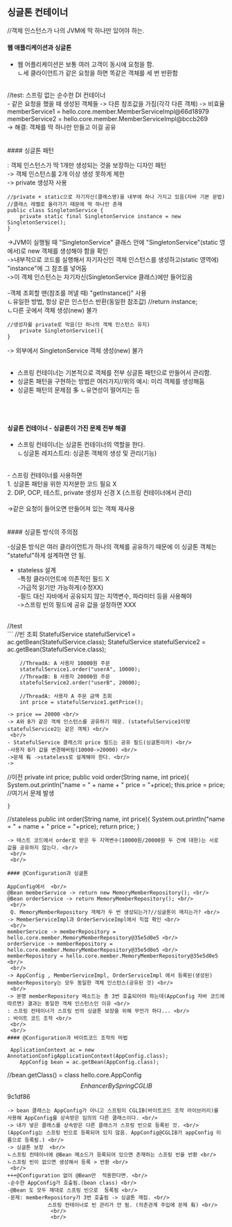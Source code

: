 ## 싱글톤 컨테이너
//객체 인스턴스가 나의 JVM에 딱 하나만 있어야 하는. <br/>

#### 웹 애플리케이션과 싱글톤

- 웹 어플리케이션은 보통 여러 고객이 동시에 요청을 함. <br/>
ㄴ세 클라이언트가 같은 요청을 하면 똑같은 객체를 세 번 반환함 <br/>
 <br/>
//test: 스프링 없는 순수한 DI 컨테이너 <br/>
- 같은 요청을 했을 때 생성된 객체들 -> 다른 참조값을 가짐(각각 다른 객체) -> 비효율 <br/>
memberService1 = hello.core.member.MemberServiceImpl@66d18979 <br/>
memberService2 = hello.core.member.MemberServiceImpl@bccb269 <br/>
-> 해결: 객체를 딱 하나만 만들고 이걸 공유 <br/>
 <br/>
 <br/>
#### 싱글톤 패턴

: 객체 인스턴스가 딱 1개만 생성되는 것을 보장하는 디자인 패턴 <br/>
-> 객체 인스턴스를 2개 이상 생성 못하게 제한  <br/>
-> private 생성자 사용 <br/>

```
//private + static으로 자기자신(클래스명)을 내부에 하나 가지고 있음(자바 기본 문법)
//클래스 레벨로 올라가기 때문에 딱 하나만 존재
public class SingletonService {
    private static final SingletonService instance = new SingletonService();
}
```
->JVM이 실행될 때 "SingletonService" 클래스 안에 "SingletonService"(static 영에서)로 new 객체를 생성해야 함을 확인 <br/>
->내부적으로 코드를 실행해서 자기자신인 객체 인스턴스를 생성하고(static 영역에) "instance"에 그 참조를 넣어둠 <br/>
->이 객체 인스턴스는 자기자신(SingletonService 클래스)에만 들어있음  <br/>
 <br/>
-객체 조회할 땐(참조를 꺼낼 때) "getInstance()" 사용  <br/>
ㄴ유일한 방법, 항상 같은 인스턴스 반환(동일한 참조값) //return instance; <br/>
ㄴ다른 곳에서 객체 생성(new) 불가 <br/>

```
//생성자를 private로 막음(단 하나의 객체 인스턴스 유지)
    private SingletonService(){
}
```
-> 외부에서 SingletonService 객체 생성(new) 불가 <br/>
 <br/>
- 스프링 컨테이너는 기본적으로 객체를 전부 싱글톤 패턴으로 만들어서 관리함.
- 싱글톤 패턴을 구현하는 방법은 여러가지//위의 예시: 미리 객체를 생성해둠
- 싱글톤 패턴의 문제점 多
ㄴ유연성이 떨어지는 등 <br/>
 <br/>
  <br/>
  
#### 싱글톤 컨테이너 - 싱글톤이 가진 문제 전부 해결

- 스프링 컨테이너는 싱글톤 컨테이너의 역할을 한다. <br/>
ㄴ싱글톤 레지스트리: 싱글톤 객체의 생성 및 관리(기능) <br/>
 <br/>
- 스프링 컨테이너를 사용하면  <br/>
1. 싱글톤 패턴을 위한 지저분한 코드 필요 X  <br/>
2. DIP, OCP, 테스트, private 생성자 신경 X (스프링 컨테이너에서 관리) <br/>
 <br/>
->같은 요청이 들어오면 만들어져 있는 객체 재사용 <br/>
 <br/>
 <br/>
#### 싱글톤 방식의 주의점

-싱글톤 방식은 여러 클라이언트가 하나의 객체를 공유하기 때문에 이 싱글톤 객체는 "stateful"하게 설계하면 안 됨.  <br/>
- stateless 설계 <br/>
-특정 클라이언트에 의존적인 필드 X <br/>
-가급적 읽기만 가능하게(수정XX) <br/>
-필드 대신 자바에서 공유되지 않는 지역변수, 파라미터 등을 사용해야 <br/>
->스프링 빈의 필드에 공유 값을 설정하면 XXX <br/>
 <br/>
//test <br/>
```
        //빈 조회
        StatefulService statefulService1 = ac.getBean(StatefulService.class);
        StatefulService statefulService2 = ac.getBean(StatefulService.class);

        //ThreadA: A 사용자 10000원 주문
        statefulService1.order("userA", 10000);
        //ThreadB: B 사용자 20000원 주문
        statefulService2.order("userB", 20000);

        //ThreadA: 사용자 A 주문 금액 조회
        int price = statefulService1.getPrice();
```
-> price == 20000 <br/>
-> A와 B가 같은 객체 인스턴스를 공유하기 때문. (statefulService1이랑 statefulService2는 같은 객체) <br/>
 <br/>
- StatefulService 클래스의 price 필드는 공유 필드(싱글톤이라) <br/>
-사용자 B가 값을 변경해버림(10000->20000) <br/>
->문제 有 ->stateless로 설계해야 한다. <br/>
-> 
```
//이전
    private int price;
    public void order(String name, int price){
        System.out.println("name = " + name + " price = "+price);
        this.price = price; //여기서 문제 발생

    }

//stateless
    public int order(String name, int price){
        System.out.println("name = " + name + " price = "+price);
        return price;
    }
```
-> 테스트 코드에서 order로 받은 두 지역변수(10000원/20000원 두 건에 대한)는 서로 값을 공유하지 않는다. <br/>
 <br/>
 <br/>
 
#### @Configuration과 싱글톤

AppConfig에서  <br/>
@Bean memberService -> return new MemoryMemberRepository(); <br/>
@Bean orderService -> return MemoryMemberRepository(); <br/>
 <br/>
 Q. MemoryMemberRepository 객체가 두 번 생성되는가?//싱글톤이 깨지는가? <br/>
-> MemberServiceImpl과 OrderServiceImpl에서 직접 확인 <br/>
 <br/>
memberService -> memberRepository = hello.core.member.MemoryMemberRepository@35e5d0e5 <br/>
orderService -> memberRepository = hello.core.member.MemoryMemberRepository@35e5d0e5 <br/>
memberRepository = hello.core.member.MemoryMemberRepository@35e5d0e5 <br/>
 <br/>
-> AppConfig , MemberServiceImpl, OrderServiceImpl 에서 등록된(생성된) memberRepository는 모두 동일한 객체 인스턴스(공유된 것) <br/>
 <br/>
-> 분명 memberRepository 메소드는 총 3번 호출되어야 하는데(AppConfig 자바 코드에 따르면) 결과는 동일한 객체 인스턴스인 이유 <br/>
: 스프링 컨테이너가 스프링 빈의 싱글톤 보장을 위해 무언가 하다... <br/>
: 바이트 코드 조작 <br/>
 <br/>
 <br/>
#### @Configuration과 바이트코드 조작의 마법

```
     ApplicationContext ac = new AnnotationConfigApplicationContext(AppConfig.class);
        AppConfig bean = ac.getBean(AppConfig.class);

//bean.getClass() = class hello.core.AppConfig$$EnhancerBySpringCGLIB$$9c1df86
```
-> bean 클래스는 AppConfig가 아니고 스프링이 CGLIB(바이트코드 조작 라이브러리)를 사용해 AppConfig를 상속받은 임의의 다른 클래스이다. <br/>
-> 내가 넣은 클래스를 상속받은 다른 클래스가 스프링 빈으로 등록된 것. <br/>
(AppConfig는 스프링 빈으로 등록되어 있지 않음. AppConfig@CGLIB가 appConfig 이름으로 등록됨.) <br/>
-> 싱글톤 보장  <br/>
ㄴ스프링 컨테이너에 @Bean 메소드가 등록되어 있으면 존재하는 스프링 빈을 반환 <br/>
ㄴ스프링 빈이 없으면 생성해서 등록 > 반환 <br/>
 <br/>
+++@Configuration 없이 @Bean만  적용한다면. <br/>
-순수한 AppConfig가 호출됨.(bean class) <br/>
-@Bean 도 모두 제대로 스프링 빈으로  등록됨 <br/>
-문제: memberRepository가 3번 호출됨 -> 싱글톤 깨짐. <br/>
             스프링 컨테이너로 빈 관리가 안 됨. (의존관계 주입에 문제 有) <br/>
              <br/>
              <br/>
